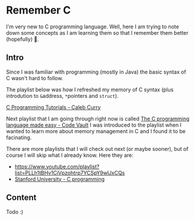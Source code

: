 # Remember C

I'm very new to C programming language. Well, here I am trying to note down some concepts as I am learning them so that I remember them better (hopefully) :thinking:.


## Intro

Since I was familiar with programming (mostly in Java) the basic syntax of C wasn't hard to follow.

The playlist below was how I refreshed my memory of C syntax (plus introdution to `&`address, `*`pointers and `struct`).

[C Programming Tutorials - Caleb Curry](https://www.youtube.com/playlist?list=PL_c9BZzLwBRKKqOc9TJz1pP0ASrxLMtp2)

Next playlist that I am going through right now is called [The C programming language made easy - Code Vault](https://www.youtube.com/watch?v=ypG9W33LOTk&list=PLfqABt5AS4FmErobw8YyTwXDUE5nPH5lH&index=1)
I was introduced to the playlist when I wanted to learn more about memory management in C and I found it to be facinating.

There are more playlists that I will check out next (or maybe sooner), but of course I will skip what I already know. Here they are:

- https://www.youtube.com/playlist?list=PLLh1tBHv1CiVpzohtrp7YCSpY9wlJxCQs
- [Stanford University - C programming](https://www.youtube.com/playlist?list=PLjn3WmBeabPOUzxcCkzk4jYMGRZMZ6ylF)


## Content

Todo :)





